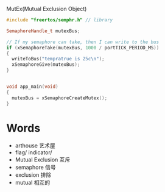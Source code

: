 MutEx(Mutual Exclusion Object)

```C++
#include "freertos/semphr.h" // library

SemaphoreHandle_t mutexBus;

// If my semaphore can take, then I can write to the bus
if (xSemaphoreTake(mutexBus, 1000 / portTICK_PERIOD_MS))
{
  writeToBus("tempratrue is 25c\n");
  xSemaphoreGive(mutexBus);
}


void app_main(void)
{
  mutexBus = xSemaphoreCreateMutex();
}

```




# Words
- arthouse 艺术屋
- flag/ indicator/ 
- Mutual Exclusion 互斥
- semaphore 信号
- exclusion 排除
- mutual 相互的

